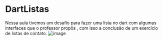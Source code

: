 # DartListas
Nessa aula tivemos um desafio para fazer uma lista no dart com algumas interfaces que o professor propôs , com isso a conclusão de um exercício de listas de contato.
![image](https://github.com/user-attachments/assets/b0391681-87c1-42a9-bdb3-f23ea57cb761)

